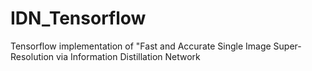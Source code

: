 # IDN_Tensorflow
Tensorflow implementation of "Fast and Accurate Single Image Super-Resolution via Information Distillation Network
